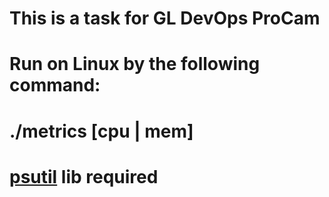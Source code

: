 # This is a task for GL DevOps ProCam
# Run on Linux by the following command:
# ./metrics [cpu | mem]
# <a href="https://psutil.readthedocs.io/en/latest/">psutil</a> lib required